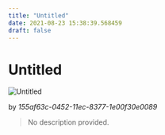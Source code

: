 ```yaml
---
title: "Untitled"
date: 2021-08-23 15:38:39.568459
draft: false
---
```


# Untitled

![Untitled](../images/1907ff3c-0452-11ec-8377-1e00f30e0089.png)

by *155af63c-0452-11ec-8377-1e00f30e0089*



> No description provided.